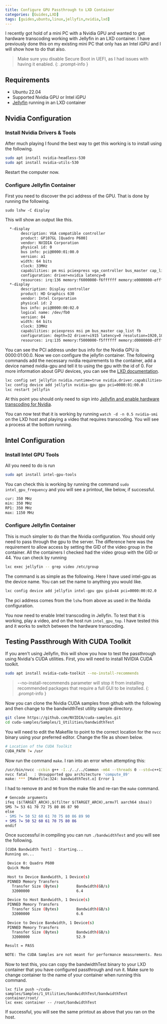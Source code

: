 ```yaml
---
title: Configure GPU Passthrough to LXD Container
categories: [Guides,LXD]
tags: [guides,ubuntu,linux,jellyfin,nvidia,lxd]
---
```


I recently got hold of a mini PC with a Nvidia GPU and wanted to get hardware transcoding working with Jellyfin in an LXD container. I have previously done this on my existing mini PC that only has an Intel iGPU and I will show how to do that also.

> Make sure you disable Secure Boot in UEFI, as I had issues with having it enabled.
{: .prompt-info }

## Requirements

- Ubuntu 22.04
- Supported Nvidia GPU or Intel iGPU
- [Jellyfin](https://jellyfin.org/) running in an LXD container

## Nvidia Configuration
### Install Nvidia Drivers & Tools

After much playing I found the best way to get this working is to install using the following.

```bash
sudo apt install nvidia-headless-530
sudo apt install nvidia-utils-530
```

Restart the computer now.

### Configure Jellyfin Container

First you need to discover the pci address of the GPU. That is done by running the following.

`sudo lshw -C display`

This will show an output like this.

```bash
  *-display
       description: VGA compatible controller
       product: GP107GL [Quadro P600]
       vendor: NVIDIA Corporation
       physical id: 0
       bus info: pci@0000:01:00.0
       version: a1
       width: 64 bits
       clock: 33MHz
       capabilities: pm msi pciexpress vga_controller bus_master cap_list rom
       configuration: driver=nvidia latency=0
       resources: irq:136 memory:f6000000-f6ffffff memory:e0000000-efffffff memory:f0000000-f1ffffff ioport:e000(size=128) memory:c0000-dffff
  *-display
       description: Display controller
       product: HD Graphics 630
       vendor: Intel Corporation
       physical id: 2
       bus info: pci@0000:00:02.0
       logical name: /dev/fb0
       version: 04
       width: 64 bits
       clock: 33MHz
       capabilities: pciexpress msi pm bus_master cap_list fb
       configuration: depth=32 driver=i915 latency=0 resolution=1920,1080
       resources: irq:135 memory:f5000000-f5ffffff memory:d0000000-dfffffff ioport:f000(size=64)
```

You can see the PCI address under bus info for the Nvidia GPU is 0000:01:00.0. Now we con configure the jellyfin container.
The following commands add the necessary nvidia requirements to the container, add a device named nvidia-gpu and tell it to using the gpu with the id of 0.
For more information about GPU devices, you can see the [LXD documentation](https://linuxcontainers.org/lxd/docs/latest/reference/devices_gpu/).

```bash
lxc config set jellyfin nvidia.runtime=true nvidia.driver.capabilities=all
lxc config device add jellyfin nvidia-gpu gpu pci=0000:01:00.0
lxc restart jellyfin
```

At this point you should only need to sign into [Jellyfin and enable hardware transcoding for Nvidia](https://jellyfin.org/docs/general/administration/hardware-acceleration/nvidia).

You can now test that it is working by running `watch -d -n 0.5 nvidia-smi` on the LXD host and playing a video that requires transcoding. You will see a process at the bottom running.

## Intel Configuration
### Install Intel GPU Tools

All you need to do is run

```bash
sudo apt install intel-gpu-tools
```

You can check this is working by running the command `sudo intel_gpu_frequency` and you will see a printout, like below, if successful.

```bash
cur: 350 MHz
min: 350 MHz
RP1: 350 MHz
max: 1150 MHz
```

### Configure Jellyfin Container

This is much simpler to do than the Nvidia configuration. You should only need to pass through the gpu to the server. The difference here was the requirement to allow access by setting the GID of the video group in the container. All the containers I checked had the video group with the GID or 44. You can check by running

```bash
lxc exec jellyfin -- grep video /etc/group
```

The command is as simple as the following. Here I have used intel-gpu as the device name. You can set the name to anything you would like.

```bash
lxc config device add jellyfin intel-gpu gpu gid=44 pci=0000:00:02.0
```

The pci address comes from the `lshw` from above as used in the Nvidia configuration.

You now need to enable Intel transcoding in Jellyfin. To test that it is working, play a video, and on the host run `intel_gpu_top`. I have tested this and it works to switch between the hardware transcoding.

## Testing Passthrough With CUDA Toolkit
If you aren't using Jellyfin, this will show you how to test the passthrough using Nvidia's CUDA utilities. First, you will need to install NVIDIA CUDA toolkit.

```bash
sudo apt install nvidia-cuda-toolkit --no-install-recommends
```

> --no-install-recommends parameter will stop it from installing recommended packages that require a full GUI to be installed.
{: .prompt-info }

Now you can clone the Nvidia CUDA samples from github with the following and then change to the bandwidthTest utility sample directory.

```bash
git clone https://github.com/NVIDIA/cuda-samples.git
cd cuda-samples/Samples/1_Utilities/bandwidthTest
```

You will need to edit the Makefile to point to the correct location for the `nvcc` binary using your preferred editor. Change the file as shown below.

```bash
# Location of the CUDA Toolkit
CUDA_PATH ?= /usr
```

Now run the command `make`. I ran into an error when attempting this:

```bash
/usr/bin/nvcc -ccbin g++ -I../../../Common -m64 --threads 0 --std=c++11 -gencode arch=compute_50,code=sm_50 -gencode arch=compute_52,code=sm_52 -gencode arch=compute_60,code=sm_60 -gencode arch=compute_61,code=sm_61 -gencode arch=compute_70,code=sm_70 -gencode arch=compute_75,code=sm_75 -gencode arch=compute_80,code=sm_80 -gencode arch=compute_86,code=sm_86 -gencode arch=compute_89,code=sm_89 -gencode arch=compute_90,code=sm_90 -gencode arch=compute_90,code=compute_90 -o bandwidthTest.o -c bandwidthTest.cu
nvcc fatal   : Unsupported gpu architecture 'compute_89'
make: *** [Makefile:324: bandwidthTest.o] Error 1
```

I had to remove `89` and `90` from the make file and re-ran the `make` command.

```diff
# Gencode arguments
ifeq ($(TARGET_ARCH),$(filter $(TARGET_ARCH),armv7l aarch64 sbsa))
SMS ?= 53 61 70 72 75 80 86 87 90
else
- SMS ?= 50 52 60 61 70 75 80 86 89 90
+ SMS ?= 50 52 60 61 70 75 80 86
endif
```

Once successful in compiling you can run `./bandwidthTest` and you will see the following.

```bash
[CUDA Bandwidth Test] - Starting...
Running on...

 Device 0: Quadro P600
 Quick Mode

 Host to Device Bandwidth, 1 Device(s)
 PINNED Memory Transfers
   Transfer Size (Bytes)        Bandwidth(GB/s)
   32000000                     6.4

 Device to Host Bandwidth, 1 Device(s)
 PINNED Memory Transfers
   Transfer Size (Bytes)        Bandwidth(GB/s)
   32000000                     6.6

 Device to Device Bandwidth, 1 Device(s)
 PINNED Memory Transfers
   Transfer Size (Bytes)        Bandwidth(GB/s)
   32000000                     52.9

Result = PASS

NOTE: The CUDA Samples are not meant for performance measurements. Results may vary when GPU Boost is enabled.
```

Now to test this, you can copy the bandwidthTest binary to your LXD container that you have configured passthrough and run it. Make sure to change container to the name of your container when running this command.

```
lxc file push ~/cuda-samples/Samples/1_Utilities/bandwidthTest/bandwidthTest container/root/
lxc exec container -- /root/bandwidthTest
```
If successful, you will see the same printout as above that you ran on the host.
